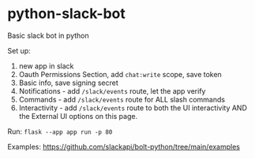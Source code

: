 # python-slack-bot
Basic slack bot in python

Set up:
1. new app in slack
2. Oauth Permissions Section, add `chat:write` scope, save token
3. Basic info, save signing secret
4. Notifications - add `/slack/events` route, let the app verify
5. Commands - add `/slack/events` route for ALL slash commands
6. Interactivity - add `/slack/events` route to both the UI interactivity AND the External UI options on this page.

Run:
`flask --app app run -p 80`

Examples:
https://github.com/slackapi/bolt-python/tree/main/examples